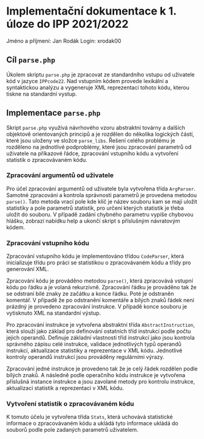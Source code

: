 # Implementační dokumentace k 1. úloze do IPP 2021/2022

Jméno a příjmení: Jan Rodák
Login: xrodak00

## Cíl ```parse.php```

Úkolem skriptu ```parse.php``` je zpracovat ze standardního vstupu od uživatele kód v jazyce ```IPPcode22```. Nad vstupním kódem provede lexikální a syntaktickou analýzu a vygeneruje XML reprezentaci tohoto kódu, kterou tiskne na standardní vystup.

## Implementace ```parse.php```

Skript ```parse.php``` využívá návrhového vzoru abstraktní továrny a dalších objektově orientovaných principů a je rozdělen do několika logických částí, které jsou uloženy ve složce ```parse_libs```. Řešení celého problému je rozděleno na jednotlivé podproblémy, které jsou zpracování parametrů od uživatele na příkazové řádce, zpracování vstupního kódu a vytvoření statistik o zpracovávaném kódu.

### Zpracování argumentů od uživatele

Pro účel zpracování argumentů od uživatele byla vytvořena třída ```ArgParser```. Samotné zpracování a kontrola správnosti parametrů je provedena metodou ```parse()```. Tato metoda vrací pole kde klíč je název souboru kam se mají uložit statistiky a pole parametrů statistik, pro určení kterých statistik je třeba uložit do souboru. V případě zadání chybného parametru vypíše chybovou hlášku, zobrazí nabídku help a ukončí skript s příslušným návratovým kódem.

### Zpracování vstupního kódu

Zpracování vstupního kódu je implementováno třídou ```CodeParser```, která inicializuje třídu pro práci se statistikou o zpracovávaném kódu a třídy pro generování XML.

Zpracování kódu je prováděno metodou ```parse()```, která zpracovává vstupní kódu po řádku a je volaná rekurzivně. Zpracování řádku je prováděno tak že se odstraní bílé znaky ze začátku a konce řádku. Poté je odstraněn komentář. V případě že po odstranění komentáře a bílých znaků řádek není prázdný je provedeno zpracování instrukce. V případě konce souboru je vytisknuto XML na standardní výstup.

Pro zpracování instrukce je vytvořena abstraktní třída ```AbstractInstruction```, která slouží jako základ pro definování ostatních tříd instrukcí podle počtu jejich operandů. Definuje základní vlastnosti tříd instrukcí jako jsou kontrola správného zápisu celé instrukce, validace jednotlivých typů operandů instrukcí, aktualizace statistiky a reprezentace v XML kódu. Jednotlivé kontroly operandů instrukcí jsou prováděny regulárními výrazy.

Zpracování jedné instrukce je provedeno tak že je celý řádek rozdělen podle bílých znaků. A následně podle operačního kódu instrukce je vytvořena příslušná instance instrukce a jsou zavolané metody pro kontrolu instrukce, aktualizaci statistik a reprezentaci v XML kódu.

### Vytvoření statistik o zpracovávaném kódu

K tomuto účelu je vytvořena třída ```Stats```, která uchovává statistické informace o zpracovávaném kódu a ukládá tyto informace ukládá do souborů podle pole zadaných parametrů uživatelem.
